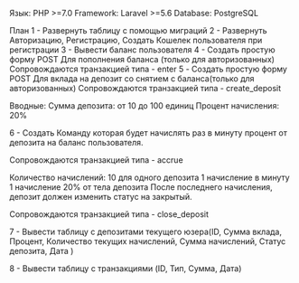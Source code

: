 Язык: PHP >=7.0 
Framework: Laravel >=5.6
Database: PostgreSQL

План
1 - Развернуть таблицу с помощью миграций
2 - Развернуть Авторизацию, Регистрацию, Создать Кошелек пользователя при регистрации
3 - Вывести баланс пользователя
4 - Создать простую форму POST Для пополнения баланса (только для авторизованных)
Сопровождаются транзакцией типа - enter
5 - Создать простую форму POST Для вклада на депозит со снятием с баланса(только для авторизованных)
Сопровождаются транзакцией типа - create_deposit

Вводные:
Сумма депозита: от 10 до 100 единиц
Процент начисления: 20%

6 - Создать Команду которая будет начислять раз в минуту процент от депозита на баланс пользователя.

Сопровождаются транзакцией типа - accrue

Количество начислений: 10 для одного депозита
1 начисление в минуту
1 начисление 20% от тела депозита
После последнего начисления, депозит должен изменить статус на закрытый.

Сопровождаются транзакцией типа - close_deposit

7 -  Вывести таблицу с депозитами текущего юзера(ID, Сумма вклада, Процент, Количество текущих начислений, Сумма начислений, Статус депозита, Дата )

8 - Вывести таблицу с транзакциями (ID, Тип, Сумма, Дата)
